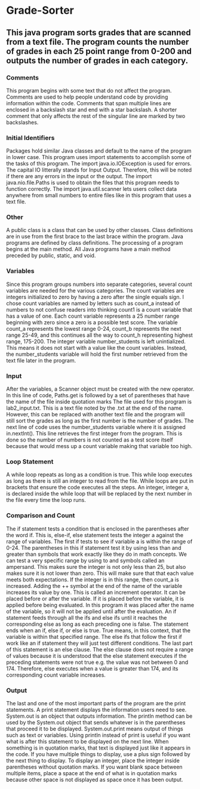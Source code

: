 # Grade-Sorter
## This java program sorts grades that are scanned from a text file. The program counts the number of grades in each 25 point range from 0-200 and outputs the number of grades in each category. 
### Comments
This program begins with some text that do not affect the program. Comments are used to help people understand code by providing information within the code. Comments that span multiple lines are enclosed in a backslash star and end with a star backslash. A shorter comment that only affects the rest of the singular line are marked by two backslashes.
### Initial Identifiers
Packages hold similar Java classes and default to the name of the program in lower case.
This program uses import statements to accomplish some of the tasks of this program. The import java.io.IOException is used for errors. The capital IO litterally stands for Input Output. Therefore, this will be noted if there are any errors in the input or the output. The import java.nio.file.Paths is used to obtain the files that this program needs to function correctly. The import java.util.scanner lets users collect data anywhere from small numbers to entire files like in this program that uses a text file. 
### Other
A public class is a class that can be used by other classes. Class definitions are in use from the first brace to the last brace within the program. Java programs are defined by class definitions.
The processing of a program begins at the main method. All Java programs have a main method preceded by public, static, and void.
### Variables
Since this program groups numbers into separate categories, several count variables are needed for the various categories. The count variables are integers initialized to zero by having a zero after the single equals sign. I chose count variables are named by letters such as count_a instead of numbers to not confuse readers into thinking count1 is a count variable that has a value of one. Each count variable represents a 25 number range beginning with zero since a zero is a possible test score. The variable count_a represents the lowest range 0-24, count_b represents the next range 25-49, and this continues all the way to count_h representing highest range, 175-200. The integer variable number_students is left unintialized. This means it does not start with a value like the count variables. Instead, the number_students variable will hold the first number retrieved from the text file later in the program. 
### Input
After the variables, a Scanner object must be created with the new operator. In this line of code, Paths.get is followed by a set of parentheses that have the name of the file inside quotation marks The file used for this program is lab2_input.txt. This is a text file noted by the .txt at the end of the name. However, this can be replaced with another text file and the program will still sort the grades as long as the first number is the number of grades. The next line of code uses the number_students variable where it is assigned in.nextInt(). This line retrieves the first integer from the program. This is done so the number of numbers is not counted as a test score itself because that would mess up a count variable making that variable too high. 
### Loop Statement
A while loop repeats as long as a condition is true. This while loop executes as long as there is still an integer to read from the file. While loops are put in brackets that ensure the code executes all the steps. An integer, integer a, is declared inside the while loop that will be replaced by the next number in the file every time the loop runs. 
### Comparison and Count
The if statement tests a condition that is enclosed in the parentheses after the word if. This is, else-if, else statement tests the integer a against the range of variables. The first if tests to see if variable a is within the range of 0-24. The parentheses in this if statement test it by using less than and greater than symbols that work exactly like they do in math concepts. We can test a very specific range by using to and symbols called an ampersand. This makes sure the integer is not only less than 25, but also makes sure it is not lower than zero. This will make sure that that each value meets both expectations. If the integer is in this range, then count_a is increased. Adding the ++ symbol at the end of the name of the variable increases its value by one. This is called an increment operator. It can be placed before or after the variable. If it is placed before the variable, it is applied before being evaluated. In this program it was placed after the name of the variable, so it will not be applied until after the evaluation. An if statement feeds through all the ifs and else ifs until it reaches the corresponding else as long as each preceding one is false. The statement ends when an if, else if, or else is true. True means, in this context, that the variable is within that specified range. The else ifs that follow the first if work like an if statement they will just test different conditions. The last part of this statement is an else clause. The else clause does not require a range of values because it is understood that the else statement executes if the preceding statements were not true e.g. the value was not between 0 and 174. Therefore, else executes when a value is greater than 174, and its corresponding count variable increases. 
### Output
The last and one of the most important parts of the program are the print statements. A print statement displays the information users need to see. System.out is an object that outputs information. The println method can be used by the System.out object that sends whatever is in the parentheses that proceed it to be displayed. System.out.print means output of things such as text or variables. Using println instead of print is useful if you want what is after this statement to be displayed on the next line. When something is in quotation marks, that text is displayed just like it appears in the code. If you have multiple things to display, use a plus sign followed by the next thing to display. To display an integer, place the integer inside parentheses without quotation marks. If you want blank space between multiple items, place a space at the end of what is in quotation marks because other space is not displayed as space once it has been output.

